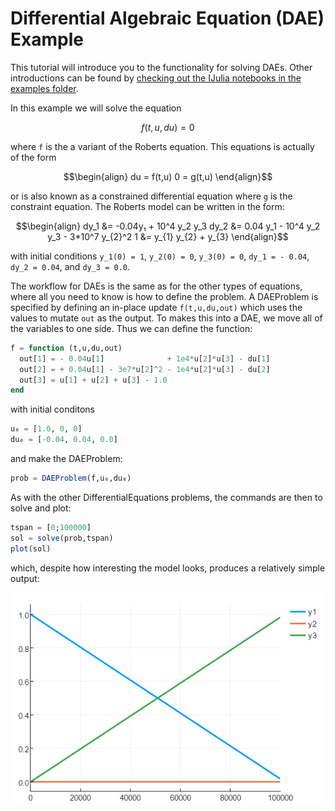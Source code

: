 # Differential Algebraic Equation (DAE) Example

This tutorial will introduce you to the functionality for solving DAEs. Other
introductions can be found by [checking out the IJulia notebooks in the examples
folder](https://github.com/JuliaDiffEq/DifferentialEquations.jl/tree/master/examples).

In this example we will solve the equation

```math
f(t,u,du) = 0
```

where `f` is the a variant of the Roberts equation. This equations is actually of
the form

```math
\begin{align}
du = f(t,u)  
 0 = g(t,u)
 \end{align}
```

or is also known as a constrained differential equation where `g` is the constraint
equation. The Roberts model can be written in the form:

```math
\begin{align}
dy_1 &= -0.04y₁ + 10^4 y_2 y_3
dy_2 &= 0.04 y_1 - 10^4 y_2 y_3 - 3*10^7 y_{2}^2
1 &=  y_{1}  y_{2} + y_{3}
\end{align}
```

with initial conditions ``y_1(0) = 1``, ``y_2(0) = 0``, ``y_3(0) = 0``,
``dy_1 = - 0.04``, ``dy_2 = 0.04``, and ``dy_3 = 0.0``.

The workflow for DAEs is the same as for the other types of equations, where all
you need to know is how to define the problem. A DAEProblem is specified by defining
an in-place update `f(t,u,du,out)` which uses the values to mutate `out` as the
output. To makes this into a DAE, we move all of the variables to one side.
Thus we can define the function:

```julia
f = function (t,u,du,out)
  out[1] = - 0.04u[1]              + 1e4*u[2]*u[3] - du[1]
  out[2] = + 0.04u[1] - 3e7*u[2]^2 - 1e4*u[2]*u[3] - du[2]
  out[3] = u[1] + u[2] + u[3] - 1.0
end
```

with initial conditons

```julia
u₀ = [1.0, 0, 0]
du₀ = [-0.04, 0.04, 0.0]
```

and make the DAEProblem:

```julia
prob = DAEProblem(f,u₀,du₀)
```

As with the other DifferentialEquations problems, the commands are then to solve
and plot:

```julia
tspan = [0;100000]
sol = solve(prob,tspan)
plot(sol)
```

which, despite how interesting the model looks, produces a relatively simple
output:

![IntroDAEPlot](../assets/introDAEPlot.png)
